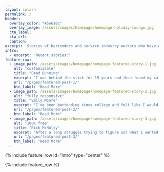 ```yaml
---
layout: splash
permalink: /
header:
  overlay_color: "#5e616c"
  overlay_image: /assets/images/homepage/homepage-holiday-lounge.jpg
  cta_label:
  cta_url:
  caption:
excerpt: 'Stories of bartenders and service industry workers who have gone through the difficult process of transitioning to new careers and marking major life changes. A source of inspiration and a resource for others looking to do the same.'
intro:
  - excerpt: 'Recent stories:'
feature_row:
  - image_path: /assets/images/homepage/homepage-featured-story-1.jpg
    alt: "customizable"
    title: "Brad Dunning"
    excerpt: "I was behind the stick for 15 years and then found my calling as a personal trainer. Now I'm so happy!"
    url: "/pages/featured-post-1/"
    btn_label: "Read More"
  - image_path: /assets/images/homepage/homepage-featured-story-2.jpg
    alt: "fully responsive"
    title: "Emily Moore"
    excerpt: "I've been bartending since college and felt like I would never be able to stop. Now I'm working towards doing Acupuncture."
    url: "/pages/featured-post-2/"
    btn_label: "Read More"
  - image_path: /assets/images/homepage/homepage-featured-story-3.jpg
    alt: "100% free"
    title: "Rick McNulty"
    excerpt: "After a long struggle trying to figure out what I wanted to do next, I eventually went back to school and got a degree."
    url: "/pages/featured-post-3/"
    btn_label: "Read More"
---
```


{% include feature_row id="intro" type="center" %}

{% include feature_row %}

